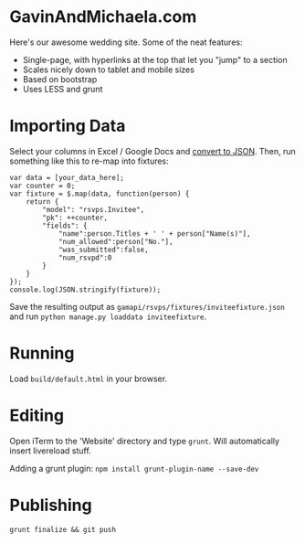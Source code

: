 # GavinAndMichaela.com

Here's our awesome wedding site. Some of the neat features:

* Single-page, with hyperlinks at the top that let you "jump" to a section
* Scales nicely down to tablet and mobile sizes
* Based on bootstrap
* Uses LESS and grunt 

# Importing Data

Select your columns in Excel / Google Docs and [convert to JSON](http://shancarter.github.io/mr-data-converter/). Then, run something like this to re-map into fixtures:

    var data = [your_data_here];
    var counter = 0;
    var fixture = $.map(data, function(person) {
        return {
            "model": "rsvps.Invitee",
            "pk": ++counter,
            "fields": {
                "name":person.Titles + ' ' + person["Name(s)"],
                "num_allowed":person["No."],
                "was_submitted":false,
                "num_rsvpd":0
            }
        }
    });
    console.log(JSON.stringify(fixture));

Save the resulting output as `gamapi/rsvps/fixtures/inviteefixture.json` and run `python manage.py loaddata inviteefixture`.

# Running

Load `build/default.html` in your browser.

# Editing

Open iTerm to the 'Website' directory and type `grunt`. Will automatically insert livereload stuff. 

Adding a grunt plugin: `npm install grunt-plugin-name --save-dev`

# Publishing

    grunt finalize && git push
